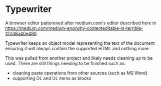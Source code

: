 # Typewriter

A browser editor patterened after medium.com's editor described here in https://medium.com/medium-eng/why-contenteditable-is-terrible-122d8a40e480.

Typewriter keeps an object model representing the text of the document ensuring it will always contain the supported HTML and nothing more.

This was pulled from another project and likely needs cleaning up to be used. There are still things needing to be finished such as:
* cleaning paste operations from other sources (such as MS Word)
* supporting OL and UL items as blocks
